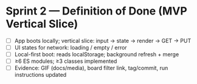 # Sprint 2 — Definition of Done (MVP Vertical Slice) 
- [ ] App boots locally; vertical slice: input → state → render → GET → PUT 
- [ ] UI states for network: loading / empty / error 
- [ ] Local-first boot: reads localStorage; background refresh + merge 
- [ ] ≥6 ES modules; ≥3 classes implemented 
- [ ] Evidence: GIF (docs/media), board filter link, tag/commit, run instructions updated 